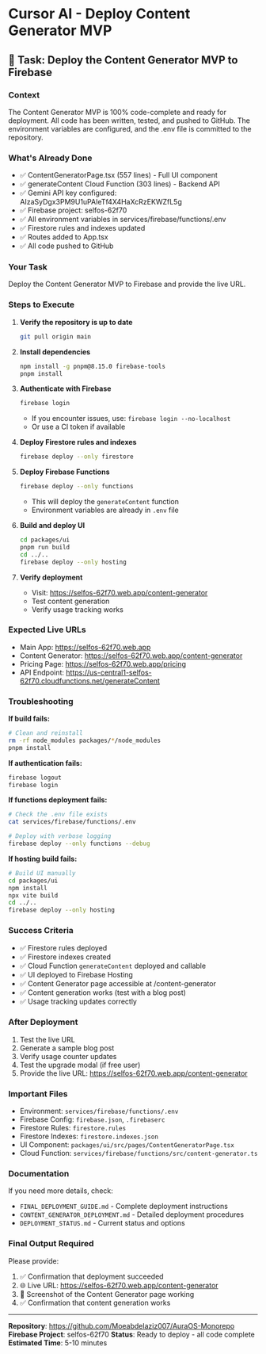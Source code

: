 # Cursor AI - Deploy Content Generator MVP

## 🎯 Task: Deploy the Content Generator MVP to Firebase

### Context
The Content Generator MVP is 100% code-complete and ready for deployment. All code has been written, tested, and pushed to GitHub. The environment variables are configured, and the .env file is committed to the repository.

### What's Already Done
- ✅ ContentGeneratorPage.tsx (557 lines) - Full UI component
- ✅ generateContent Cloud Function (303 lines) - Backend API
- ✅ Gemini API key configured: AIzaSyDgx3PM9U1uPAIeTf4X4HaXcRzEKWZfL5g
- ✅ Firebase project: selfos-62f70
- ✅ All environment variables in services/firebase/functions/.env
- ✅ Firestore rules and indexes updated
- ✅ Routes added to App.tsx
- ✅ All code pushed to GitHub

### Your Task
Deploy the Content Generator MVP to Firebase and provide the live URL.

### Steps to Execute

1. **Verify the repository is up to date**
   ```bash
   git pull origin main
   ```

2. **Install dependencies**
   ```bash
   npm install -g pnpm@8.15.0 firebase-tools
   pnpm install
   ```

3. **Authenticate with Firebase**
   ```bash
   firebase login
   ```
   - If you encounter issues, use: `firebase login --no-localhost`
   - Or use a CI token if available

4. **Deploy Firestore rules and indexes**
   ```bash
   firebase deploy --only firestore
   ```

5. **Deploy Firebase Functions**
   ```bash
   firebase deploy --only functions
   ```
   - This will deploy the `generateContent` function
   - Environment variables are already in `.env` file

6. **Build and deploy UI**
   ```bash
   cd packages/ui
   pnpm run build
   cd ../..
   firebase deploy --only hosting
   ```

7. **Verify deployment**
   - Visit: https://selfos-62f70.web.app/content-generator
   - Test content generation
   - Verify usage tracking works

### Expected Live URLs
- Main App: https://selfos-62f70.web.app
- Content Generator: https://selfos-62f70.web.app/content-generator
- Pricing Page: https://selfos-62f70.web.app/pricing
- API Endpoint: https://us-central1-selfos-62f70.cloudfunctions.net/generateContent

### Troubleshooting

**If build fails:**
```bash
# Clean and reinstall
rm -rf node_modules packages/*/node_modules
pnpm install
```

**If authentication fails:**
```bash
firebase logout
firebase login
```

**If functions deployment fails:**
```bash
# Check the .env file exists
cat services/firebase/functions/.env

# Deploy with verbose logging
firebase deploy --only functions --debug
```

**If hosting build fails:**
```bash
# Build UI manually
cd packages/ui
npm install
npx vite build
cd ../..
firebase deploy --only hosting
```

### Success Criteria
- ✅ Firestore rules deployed
- ✅ Firestore indexes created
- ✅ Cloud Function `generateContent` deployed and callable
- ✅ UI deployed to Firebase Hosting
- ✅ Content Generator page accessible at /content-generator
- ✅ Content generation works (test with a blog post)
- ✅ Usage tracking updates correctly

### After Deployment
1. Test the live URL
2. Generate a sample blog post
3. Verify usage counter updates
4. Test the upgrade modal (if free user)
5. Provide the live URL: https://selfos-62f70.web.app/content-generator

### Important Files
- Environment: `services/firebase/functions/.env`
- Firebase Config: `firebase.json`, `.firebaserc`
- Firestore Rules: `firestore.rules`
- Firestore Indexes: `firestore.indexes.json`
- UI Component: `packages/ui/src/pages/ContentGeneratorPage.tsx`
- Cloud Function: `services/firebase/functions/src/content-generator.ts`

### Documentation
If you need more details, check:
- `FINAL_DEPLOYMENT_GUIDE.md` - Complete deployment instructions
- `CONTENT_GENERATOR_DEPLOYMENT.md` - Detailed deployment procedures
- `DEPLOYMENT_STATUS.md` - Current status and options

### Final Output Required
Please provide:
1. ✅ Confirmation that deployment succeeded
2. 🌐 Live URL: https://selfos-62f70.web.app/content-generator
3. 📸 Screenshot of the Content Generator page working
4. ✅ Confirmation that content generation works

---

**Repository**: https://github.com/Moeabdelaziz007/AuraOS-Monorepo
**Firebase Project**: selfos-62f70
**Status**: Ready to deploy - all code complete
**Estimated Time**: 5-10 minutes
